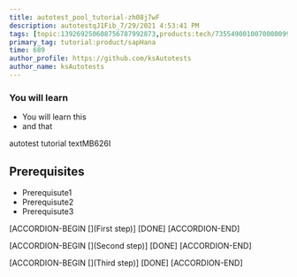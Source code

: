 ```yaml
---
title: autotest_pool_tutorial-zh08j7wF
description: autotestqJ1Fib_7/29/2021 4:53:41 PM
tags: [topic:139269250608756787992873,products:tech/73554900100700000996,tutorial:experience/advanced]
primary_tag: tutorial:product/sapHana
time: 689
author_profile: https://github.com/ksAutotests
author_name: ksAutotests
---
```

### You will learn
- You will learn this
- and that

autotest tutorial textMB626I

## Prerequisites
- Prerequisute1
- Prerequisute2
- Prerequisute3

[ACCORDION-BEGIN [](First step)]
[DONE]
[ACCORDION-END]

[ACCORDION-BEGIN [](Second step)]
[DONE]
[ACCORDION-END]

[ACCORDION-BEGIN [](Third step)]
[DONE]
[ACCORDION-END]

